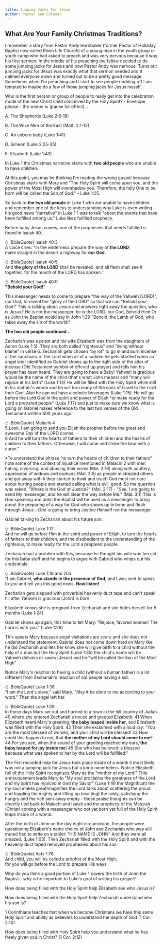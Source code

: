 ```yaml
---
title: Jumping Jacks For Jesus
author: Pastor Sam Coleman
---
```


## What Are Your Family Christmas Traditions?

I remember a story from Pastor Andy Hornbaker (former Pastor of Holladay Baptist now called Risen Life Church) of a young man in the youth group or youth camp who had asked to preach and was very nervous because it was his first sermon. In the middle of his preaching the fellow decided to do some jumping jacks for Jesus and now Pastor Andy was nervous. Turns out jumping jacks for Jesus was exactly what that sermon needed and it calmed everyone down and turned out to be a pretty good message. Sometimes when I'm preaching and I start to see people nodding off I am tempted to maybe do a few of those jumping jacks for Jesus myself.

Who is the first person or group of people to really get into the celebration mode of the new Christ child conceived by the Holy Spirit? - Envelope please - the winner is (pause for effect)...

 A. The Shepherds (Luke 2:8-18)

 B. The Wise Men of the East (Matt. 2:1-12)

 C. An unborn baby (Luke 1:41)

 D. Simeon (Luke 2:25-35)

 E. Elizabeth (Luke 1:43)

In Luke 1 the Christmas narrative starts with **two old people** who are unable to have children.

At this point, you may be thinking I'm reading the wrong gospel because Christmas starts with Mary and "The Holy Spirit will come upon you, and the power of the Most High will overshadow you. Therefore, the holy One to be born will be called the Son of God." - Luke 1:35.

So back to **the two old people** in Luke 1 who are unable to have children and remember one of the keys to understanding why Luke is even writing his good news "narrative" in Luke 1:1 was to talk "about the events that have been fulfilled among us." Luke likes fulfilled prophecy.

Before baby Jesus comes, one of the prophecies that needs fulfilled is found in Isaiah 40.

{: .BibleQuote}
Isaiah 40:3<br/>
A voice cries: "In the wilderness prepare the way of **the LORD**;<br/>
make straight in the desert a highway for **our God**.

{: .BibleQuote}
Isaiah 40:5<br/>
And **the glory of the LORD** shall be revealed, and all flesh shall see it together, for the mouth of the LORD has spoken."

{: .BibleQuote}
Isaiah 40:9<br/>
**"Behold your God!"**

This messenger needs to come to prepare "the way of the Yahweh [LORD]", our God, to reveal the "glory of the LORD" so that we can "Behold your God!" This is talking about Jesus and answers right away the question, who is Jesus? He is not the messenger, he is the LORD, our God, Behold Him! Or as John the Baptist would say in John 1:29 "Behold, the Lamb of God, who takes away the sin of the world!"

**The two old people continued...**

Zechariah was a priest and his wife Elizabeth was from the daughters of Aaron (Luke 1:5). They are both called "righteous" and "living without blame" in verse 6. Zechariah gets chosen "by lot" to go in and burn incense at the sanctuary of the Lord when all of a sudden he gets startled when an angel later identified as Gabriel shows up to the right side of the altar of incense (Old Testament symbol of offered up prayer) and tells him his prayer has been heard. They are going to have a Baby! Yahweh is gracious would be the name of the child (that's what John means) and "many will rejoice at his birth" (Luke 1:14) He will be filled with the Holy Spirit while still in his mother's womb and he will turn many of the sons of Israel to the Lord their God. Also he can not have alcoholic beverages (Luke 1:15). He will go before the Lord God in the spirit and power of Elijah "to make ready for the Lord a prepared people" (Luke 1:17) and just to make sure we know what is going on Gabriel makes reference to the last two verses of the Old Testament written 400 years ago:

{: .BibleQuote}
Malachi 4<br/>
5 Look, I am going to send you Elijah the prophet before the great and awesome Day of the LORD comes.<br/>
6 And he will turn the hearts of fathers to their children and the hearts of children to their fathers. Otherwise, I will come and strike the land with a curse."

*To understand the phrase "to turn the hearts of children to their fathers" note some of the context of injustice mentioned in Malachi 2 with men hating, divorcing, and abusing their wives (Mal. 2:16) along with adultery, oppression of widows and orphans (Mal. 3:5) as people mistreated others and got away with it they started to think and teach God must not care about hurting people and started calling what is evil, good. So the question was asked, "Where is the God of Justice?" (Mal. 2:17) - "See, I am going to send My messenger, and he will clear the way before Me." (Mal. 3:1) This is God speaking and John the Baptist will be used as a messenger to bring about the preparing of a way for God who shows up in bone and flesh through Jesus - God is going to bring Justice Himself not the messenger.

Gabriel talking to Zechariah about his future son:

{: .BibleQuote}
Luke 1:17<br/>
And he will go before Him in the spirit and power of Elijah, to turn the hearts of fathers to their children, and the disobedient to the understanding of the righteous, to make ready for the Lord a prepared people.

Zechariah had a problem with this, because he thought his wife was too old for this baby stuff and he begins to argue with Gabriel who whips out his credentials:

{: .BibleQuote}
Luke 1:19 and 20a<br/>
"I am Gabriel, **who stands in the presence of God**, and I was sent to speak to you and tell you this good news. **Now listen!**

Zechariah gets slapped with proverbial heavenly duct tape and can't speak till after Yahweh is gracious (John) is born.

Elizabeth knows she is pregnant from Zechariah and she hides herself for 5 months (Luke 1:24).

Gabriel shows up again, this time to tell Mary: "Rejoice, favored woman! The Lord is with you." (Luke 1:28)

This upsets Mary because angel visitations are scary and she does not understand the statement. Gabriel does not come down hard on Mary like he did Zechariah and lets her know she will give birth to a child without the help of a man but the Holy Spirit (Luke 1:35) the child's name will be Yahweh delivers or saves (Jesus) and he "will be called the Son of the Most High"

Notice Mary's reaction to having a child (without a human father) is a lot different from Zechariah's reaction of old people having a kid.

{: .BibleQuote}
Luke 1:38<br/>
"I am the Lord's slave," said Mary. "May it be done to me according to your word." Then the angel left her.

{: .BibleQuote}
Luke 1:39<br/>
In those days Mary set out and hurried to a town in the hill country of Judah 40 where she entered Zechariah's house and greeted Elizabeth. 41 When Elizabeth heard Mary's greeting, **the baby leaped inside her**, and Elizabeth was filled with the Holy Spirit. 42 Then she exclaimed with a loud cry: "You are the most blessed of women, and your child will be blessed! 43 How could this happen to me, that **the mother of my Lord should come to me**? 44 For you see, when the sound of your greeting reached my ears, **the baby leaped for joy inside me**! 45 She who has believed is blessed because what was spoken to her by the Lord will be fulfilled!"

The first recorded leap for Jesus took place inside of a womb it most likely was not a jumping jack for Jesus but a jump nonetheless. Notice Elizabeth full of the Holy Spirit recognizes Mary as the "mother of my Lord." This announcement leads Mary to "My soul proclaims the greatness of the Lord and my spirit has rejoiced in God my Savior" (Luke 1:46 the Magnificat) the my soul makes great/magnifies the Lord talks about scattering the proud and toppling the mighty and lifting up (exalting) the lowly, satisfying the hungry and the rich sent away empty - these praise thoughts can be directly tied back to Malachi and Isaiah and the prophecy of the Messiah (Christ) coming with a messenger who not yet born yet full of the Holy Spirit leaps inside of a womb.

After the birth of John on the day eight circumcision, the people were questioning Elizabeth's name choice of John and Zechariah who was still muted had to write on a tablet: "HIS NAME IS JOHN" And they were all amazed. (Luke 1:63). Then Zechariah filled with the Holy Spirit and with the heavenly duct taped removed prophesied about his son:

{: .BibleQuote}
Acts 1:76<br/>
And child, you will be called a prophet of the Most High,<br/>
for you will go before the Lord to prepare His ways

Why do you think a good portion of Luke 1 covers the birth of John the Baptist - why is he important to Luke's goal of writing his gospel?

How does being filled with the Holy Spirit help Elizabeth see who Jesus is?

How does being filled with the Holy Spirit help Zechariah understand who his son is?

1 Corinthians teaches that when we become Christians we have this same Holy Spirit and ability as believers to understand the depth of God (1 Cor. 2:10).

How does being filled with Holy Spirit help you understand what he has freely given you in Christ? (1 Cor. 2:12)

